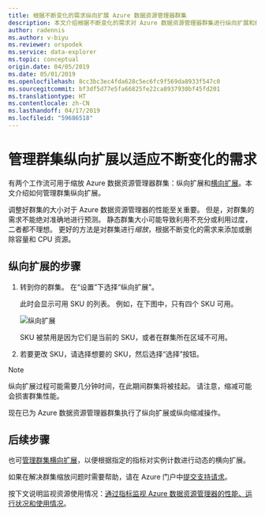 ```yaml
---
title: 根据不断变化的需求纵向扩展 Azure 数据资源管理器群集
description: 本文介绍根据不断变化的需求对 Azure 数据资源管理器群集进行纵向扩展和纵向缩减的步骤。
author: radennis
ms.author: v-biyu
ms.reviewer: orspodek
ms.service: data-explorer
ms.topic: conceptual
origin.date: 04/05/2019
ms.date: 05/01/2019
ms.openlocfilehash: 8cc3bc3ec4fda628c5ec6fc9f569da8933f547c0
ms.sourcegitcommit: bf3df5d77e5fa66825fe22ca8937930bf45fd201
ms.translationtype: HT
ms.contentlocale: zh-CN
ms.lasthandoff: 04/17/2019
ms.locfileid: "59686518"
---
```

# <a name="manage-cluster-scale-up-to-accommodate-changing-demand"></a>管理群集纵向扩展以适应不断变化的需求

有两个工作流可用于缩放 Azure 数据资源管理器群集：纵向扩展和[横向扩展](manage-cluster-scale-out.md)。本文介绍如何管理群集纵向扩展。

调整好群集的大小对于 Azure 数据资源管理器的性能至关重要。 但是，对群集的需求不能绝对准确地进行预测。 静态群集大小可能导致利用不充分或利用过度，二者都不理想。 更好的方法是对群集进行*缩放*，根据不断变化的需求来添加或删除容量和 CPU 资源。 

## <a name="steps-to-scale-up"></a>纵向扩展的步骤
1. 转到你的群集。 在“设置”下选择“纵向扩展”。

    此时会显示可用 SKU 的列表。 例如，在下图中，只有四个 SKU 可用。

    ![纵向扩展](media/manage-cluster-scale-up/scale-up.png)

    SKU 被禁用是因为它们是当前的 SKU，或者在群集所在区域不可用。

1. 若要更改 SKU，请选择想要的 SKU，然后选择“选择”按钮。

> [!NOTE]
> 纵向扩展过程可能需要几分钟时间，在此期间群集将被挂起。 请注意，缩减可能会损害群集性能。

现在已为 Azure 数据资源管理器群集执行了纵向扩展或纵向缩减操作。

## <a name="next-steps"></a>后续步骤
也可[管理群集横向扩展](manage-cluster-scale-out.md)，以便根据指定的指标对实例计数进行动态的横向扩展。

如果在解决群集缩放问题时需要帮助，请在 Azure 门户中[提交支持请求](https://portal.azure.cn/#blade/Microsoft_Azure_Support/HelpAndSupportBlade/overview)。

按下文说明监视资源使用情况：[通过指标监视 Azure 数据资源管理器的性能、运行状况和使用情况](using-metrics.md)。
